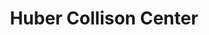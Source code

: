 ---
title: "Huber Collison Center"
url: /fredericksburg/huber-collison-center/
shop: Autowerkstatt
---